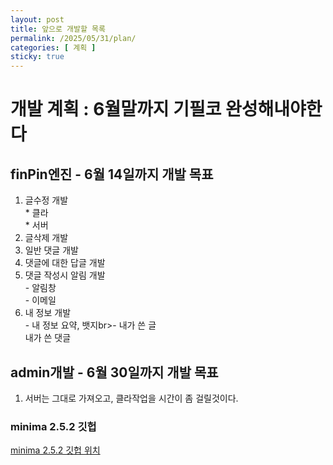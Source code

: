 ```yaml
---
layout: post
title: 앞으로 개발할 목록
permalink: /2025/05/31/plan/
categories: [ 계획 ]
sticky: true
---
```

# 개발 계획 : 6월말까지 기필코 완성해내야한다
## finPin엔진 - 6월 14일까지 개발 목표
1. 글수정 개발<br>* 클라<br>* 서버
1. 글삭제 개발
1. 일반 댓글 개발
1. 댓글에 대한 답글 개발
1. 댓글 작성시 알림 개발<br>- 알림창<br>- 이메일
1. 내 정보 개발<br>- 내 정보 요약, 뱃지br>- 내가 쓴 글<br>내가 쓴 댓글

## admin개발 - 6월 30일까지 개발 목표
1. 서버는 그대로 가져오고, 클라작업을 시간이 좀 걸릴것이다.

### minima 2.5.2 깃헙
[minima 2.5.2 깃헙 위치](https://github.com/jekyll/minima/tree/v2.5.2)